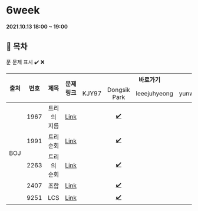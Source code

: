 # 6week

**2021.10.13 18:00 ~ 19:00**

## :bookmark_tabs: 목차

푼 문제 표시 ✔️ ❌

<table>
    <thead align="center">
        <tr>
            <th rowspan ="2" >출처</th>
            <th rowspan ="2">번호</th>
            <th rowspan ="2">제목</th>
            <th rowspan ="2">문제링크</th>
            <th colspan ="4">바로가기</th>
        </tr>
         <tr>
            <td>KJY97</td>
            <td>Dongsik Park</td>
            <td>leeejuhyeong</td>
            <td>yunwonjeong</td>
        </tr>
    </thead>
    <tbody  align="center">
    	<tr>
    		<td rowspan="5">BOJ</td>
    		<td>1967</td>
    		<td>트리의 지름</td>
    		<td><a href="https://www.acmicpc.net/problem/1967">Link</a></td>
            <td><a href=" "> </a></td>
            <td><a href="dongsiik/algo_1967_박동식.java">✔️</a></td>
            <td><a href=" "> </a></td>
            <td><a href=" "> </a></td>
    	</tr>
    	<tr>
    		<td>1991</td>
    		<td>트리 순회</td>
    		<td><a href="https://www.acmicpc.net/problem/1991">Link</a></td>
    		<td><a href=" "> </a></td>
            <td><a href="dongsiik/algo_1991_박동식.java">✔️</a></td>
    		<td><a href=" "> </a></td>
    		<td><a href=" "> </a></td>
    	</tr>
      <tr>
    		<td>2263</td>
    		<td>트리의 순회</td>
    		<td><a href="https://www.acmicpc.net/problem/2263">Link</a></td>
    		<td><a href=" "> </a></td>
            <td><a href="dongsiik/algo_2263_박동식.java">✔️</a></td>
    		<td><a href=" "> </a></td>
    		<td><a href=""> </a></td>
    	</tr>
      <tr>
    		<td>2407</td>
    		<td>조합</td>
    		<td><a href="https://www.acmicpc.net/problem/2407">Link</a></td>
    		<td><a href=" "> </a></td>
            <td><a href="dongsiik/algo_2407_박동식.java">✔️</a></td>
    		<td><a href=" "> </a></td>
    		<td><a href=" "> </a></td>
    	</tr>
      <tr>
    		<td>9251</td>
    		<td>LCS</td>
    		<td><a href="https://www.acmicpc.net/problem/9251">Link</a></td>
    		<td><a href=" ">  </a></td>
            <td><a href="dongsiik/algo_9251_박동식.java">✔️</a></td>
    		<td><a href=" "> </a></td>
    		<td><a href=" "> </a></td>
    	</tr>
    </tbody>
</table>


